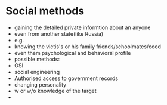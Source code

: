 # Social methods
- gaining the detailed private informtion about an anyone
 - even from another state(like Russia)
 - e.g.
  - knowing the victis's or his family friends/schoolmates/coed
   - even them psychological and behavioral profile
 - possible methods:
  - OSI
  - social engineering
  - Authorised access to government records
- changing personality
 - w or w/o knowledge of the target
-